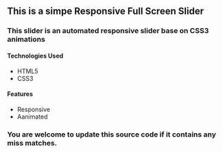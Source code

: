 ## This is a simpe Responsive Full Screen Slider

### This slider is an automated responsive slider base on CSS3 animations

#### Technologies Used
* HTML5
* CSS3

#### Features
* Responsive
* Aanimated

### You are welcome to update this source code if it contains any miss matches.
